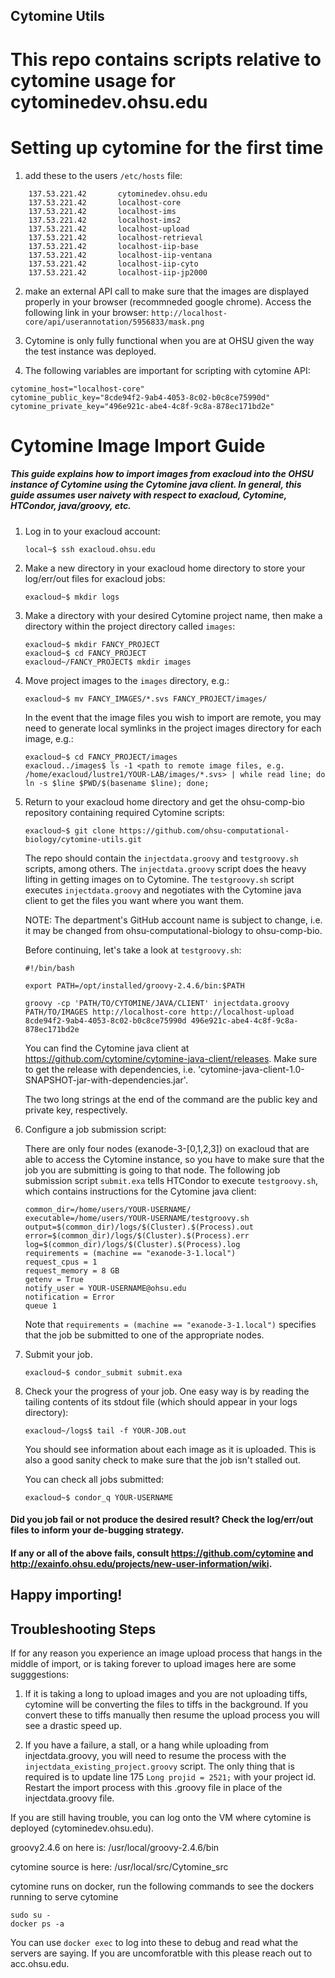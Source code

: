 ## Cytomine Utils
# This repo contains scripts relative to cytomine usage for cytominedev.ohsu.edu

# Setting up cytomine for the first time
1. add these to the users `/etc/hosts` file:

```
	137.53.221.42       cytominedev.ohsu.edu
	137.53.221.42       localhost-core
	137.53.221.42       localhost-ims
	137.53.221.42       localhost-ims2
	137.53.221.42       localhost-upload
	137.53.221.42       localhost-retrieval
	137.53.221.42       localhost-iip-base
	137.53.221.42       localhost-iip-ventana
	137.53.221.42       localhost-iip-cyto
	137.53.221.42       localhost-iip-jp2000
```

2. make an external API call to make sure that the images are displayed properly in your browser (recommneded google chrome). Access the following link in your browser: `http://localhost-core/api/userannotation/5956833/mask.png`

3. Cytomine is only fully functional when you are at OHSU given the way the test instance was deployed. 

4. The following variables are important for scripting with cytomine API:

```
cytomine_host="localhost-core"
cytomine_public_key="8cde94f2-9ab4-4053-8c02-b0c8ce75990d"
cytomine_private_key="496e921c-abe4-4c8f-9c8a-878ec171bd2e"
```

# Cytomine Image Import Guide
##### This guide explains how to import images from exacloud into the OHSU instance of Cytomine using the Cytomine java client. In general, this guide assumes user naivety with respect to exacloud, Cytomine, HTCondor, java/groovy, etc.

1. Log in to your exacloud account:

      ```
      local~$ ssh exacloud.ohsu.edu
      ```

2. Make a new directory in your exacloud home directory to store your log/err/out files for exacloud jobs:

      ```
      exacloud~$ mkdir logs
      ```

3. Make a directory with your desired Cytomine project name, then make a directory within the project directory called `images`:

      ```
      exacloud~$ mkdir FANCY_PROJECT
      exacloud~$ cd FANCY_PROJECT
      exacloud~/FANCY_PROJECT$ mkdir images
      ```

4. Move project images to the `images` directory, e.g.:

      ```
      exacloud~$ mv FANCY_IMAGES/*.svs FANCY_PROJECT/images/
      ```

    In the event that the image files you wish to import are remote, you may need to generate local symlinks in the project images directory for each image, e.g.:

      ```
      exacloud~$ cd FANCY_PROJECT/images
      exacloud../images$ ls -1 <path to remote image files, e.g. /home/exacloud/lustre1/YOUR-LAB/images/*.svs> | while read line; do ln -s $line $PWD/$(basename $line); done;
      ```

5. Return to your exacloud home directory and get the ohsu-comp-bio repository containing required Cytomine scripts:

      ```
      exacloud~$ git clone https://github.com/ohsu-computational-biology/cytomine-utils.git
      ```

    The repo should contain the `injectdata.groovy` and `testgroovy.sh` scripts, among others. The `injectdata.groovy` script does the heavy lifting in getting images on to Cytomine. The `testgroovy.sh` script executes `injectdata.groovy` and negotiates with the Cytomine java client to get the files you want where you want them.

    NOTE: The department's GitHub account name is subject to change, i.e. it may  be changed from ohsu-computational-biology to ohsu-comp-bio.

    Before continuing, let's take a look at `testgroovy.sh`:

      ```
      #!/bin/bash

      export PATH=/opt/installed/groovy-2.4.6/bin:$PATH

      groovy -cp 'PATH/TO/CYTOMINE/JAVA/CLIENT' injectdata.groovy PATH/TO/IMAGES http://localhost-core http://localhost-upload 8cde94f2-9ab4-4053-8c02-b0c8ce75990d 496e921c-abe4-4c8f-9c8a-878ec171bd2e
      ```

    You can find the Cytomine java client at https://github.com/cytomine/cytomine-java-client/releases. Make sure to get the release with dependencies, i.e. 'cytomine-java-client-1.0-SNAPSHOT-jar-with-dependencies.jar'.

    The two long strings at the end of the command are the public key and private key, respectively.

6. Configure a job submission script:

    There are only four nodes (exanode-3-[0,1,2,3]) on exacloud that are able to access the Cytomine instance, so you have to make sure that the job you are submitting is going to that node. The following job submission script `submit.exa` tells HTCondor to execute `testgroovy.sh`, which contains instructions for the Cytomine java client:

      ```
      common_dir=/home/users/YOUR-USERNAME/
      executable=/home/users/YOUR-USERNAME/testgroovy.sh
      output=$(common_dir)/logs/$(Cluster).$(Process).out
      error=$(common_dir)/logs/$(Cluster).$(Process).err
      log=$(common_dir)/logs/$(Cluster).$(Process).log
      requirements = (machine == "exanode-3-1.local")
      request_cpus = 1
      request_memory = 8 GB
      getenv = True
      notify_user = YOUR-USERNAME@ohsu.edu
      notification = Error
      queue 1
      ```

    Note that `requirements = (machine == "exanode-3-1.local")` specifies that the job be submitted to one of the appropriate nodes.

7. Submit your job.

      ```
      exacloud~$ condor_submit submit.exa
      ```

8. Check your the progress of your job.
One easy way is by reading the tailing contents of its stdout file (which should appear in your logs directory):

      ```
      exacloud~/logs$ tail -f YOUR-JOB.out
      ```

    You should see information about each image as it is uploaded. This is also a good sanity check to make sure that the job isn't stalled out.

    You can check all jobs submitted:

      ```
      exacloud~$ condor_q YOUR-USERNAME
      ```

#### Did you job fail or not produce the desired result? Check the log/err/out files to inform your de-bugging strategy.

#### If any or all of the above fails, consult https://github.com/cytomine and http://exainfo.ohsu.edu/projects/new-user-information/wiki.

## Happy importing!

## Troubleshooting Steps
If for any reason you experience an image upload process that hangs in the middle of import, or is taking forever to upload images here are some sugggestions:

1. If it is taking a long to upload images and you are not uploading tiffs, cytomine will be converting the files to tiffs in the background. If you convert these to tiffs manually then resume the upload process you will see a drastic speed up.

2. If you have a failure, a stall, or a hang while uploading from injectdata.groovy, you will need to resume the process with the `injectdata_existing_project.groovy` script. The only thing that is required is to update line 175 `Long projid = 2521;` with your project id. Restart the import process with this .groovy file in place of the injectdata.groovy file.

If you are still having trouble, you can log onto the VM where cytomine is deployed (cytominedev.ohsu.edu).

groovy2.4.6 on here is: /usr/local/groovy-2.4.6/bin

cytomine source is here: /usr/local/src/Cytomine_src

cytomine runs on docker, run the following commands to see the dockers running to serve cytomine

```
sudo su - 
docker ps -a
```
You can use `docker exec` to log into these to debug and read what the servers are saying. If you are uncomforatble with this please reach out to acc.ohsu.edu.



